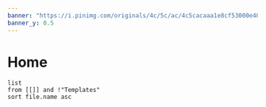 ```yaml
---
banner: "https://i.pinimg.com/originals/4c/5c/ac/4c5cacaaa1e8cf53000e400bd80f107a.png"
banner_y: 0.5
---
```

# Home

```dataview
list
from [[]] and !"Templates"
sort file.name asc
```

